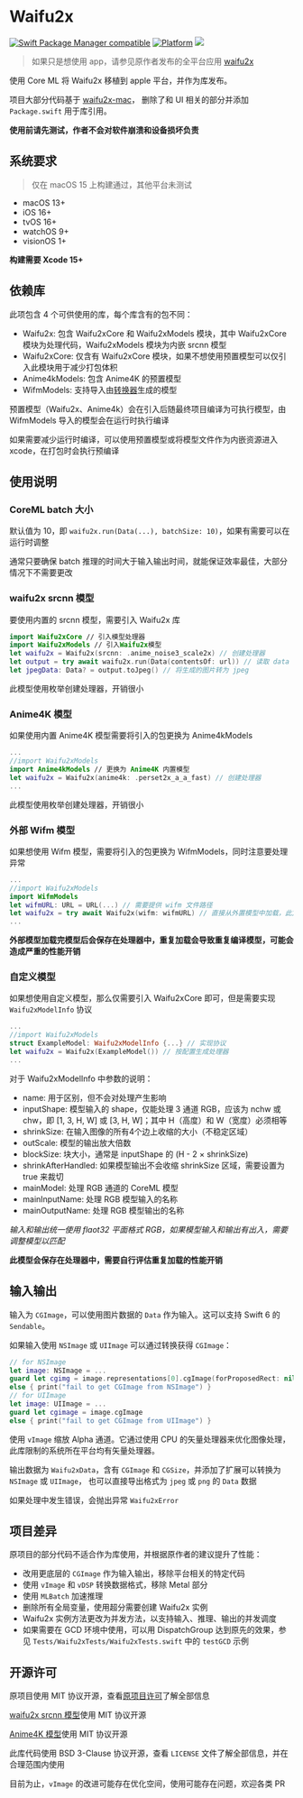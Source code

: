 # Waifu2x

[![Swift Package Manager compatible](https://img.shields.io/badge/SPM-compatible-brightgreen.svg)](https://github.com/apple/swift-package-manager)
[![Platform](https://img.shields.io/badge/Platforms-macOS%20|%20iOS%20|%20tvOS%20|%20watchOS%20|%20visionOS-lightgrey.svg)](https://github.com/vuhe/Waifu2x)
[![](https://img.shields.io/github/license/vuhe/Waifu2x.svg)](https://github.com/vuhe/Waifu2x/blob/main/LICENSE)

> 如果只是想使用 app，请参见原作者发布的全平台应用 [waifu2x](https://apps.apple.com/us/app/waifu2x/id1286485858)

使用 Core ML 将 Waifu2x 移植到 apple 平台，并作为库发布。

项目大部分代码基于 [waifu2x-mac](https://github.com/imxieyi/waifu2x-mac)，
删除了和 UI 相关的部分并添加 `Package.swift` 用于库引用。

**使用前请先测试，作者不会对软件崩溃和设备损坏负责**

## 系统要求

> 仅在 macOS 15 上构建通过，其他平台未测试

- macOS 13+
- iOS 16+
- tvOS 16+
- watchOS 9+
- visionOS 1+

**构建需要 Xcode 15+**

## 依赖库

此项包含 4 个可供使用的库，每个库含有的包不同：

- Waifu2x: 包含 Waifu2xCore 和 Waifu2xModels 模块，其中 Waifu2xCore 模块为处理代码，Waifu2xModels 模块为内嵌 srcnn 模型
- Waifu2xCore: 仅含有 Waifu2xCore 模块，如果不想使用预置模型可以仅引入此模块用于减少打包体积
- Anime4kModels: 包含 Anime4K 的预置模型
- WifmModels: 支持导入由[转换器](https://github.com/imxieyi/waifu2x-ios-model-converter)生成的模型

预置模型（Waifu2x、Anime4k）会在引入后随最终项目编译为可执行模型，由 WifmModels 导入的模型会在运行时执行编译

如果需要减少运行时编译，可以使用预置模型或将模型文件作为内嵌资源进入 xcode，在打包时会执行预编译

## 使用说明

### CoreML batch 大小

默认值为 10，即 `waifu2x.run(Data(...), batchSize: 10)`，如果有需要可以在运行时调整

通常只要确保 batch 推理的时间大于输入输出时间，就能保证效率最佳，大部分情况下不需要更改

### waifu2x srcnn 模型

要使用内置的 srcnn 模型，需要引入 Waifu2x 库

```swift
import Waifu2xCore // 引入模型处理器
import Waifu2xModels // 引入Waifu2x模型
let waifu2x = Waifu2x(srcnn: .anime_noise3_scale2x) // 创建处理器
let output = try await waifu2x.run(Data(contentsOf: url)) // 读取 data 数据
let jpegData: Data? = output.toJpeg() // 将生成的图片转为 jpeg
```

此模型使用枚举创建处理器，开销很小

### Anime4K 模型

如果使用内置 Anime4K 模型需要将引入的包更换为 Anime4kModels

```swift
...
//import Waifu2xModels
import Anime4kModels // 更换为 Anime4K 内置模型
let waifu2x = Waifu2x(anime4k: .perset2x_a_a_fast) // 创建处理器
...
```

此模型使用枚举创建处理器，开销很小

### 外部 Wifm 模型

如果想使用 Wifm 模型，需要将引入的包更换为 WifmModels，同时注意要处理异常

```swift
...
//import Waifu2xModels
import WifmModels
let wifmURL: URL = URL(...) // 需要提供 wifm 文件路径
let waifu2x = try await Waifu2x(wifm: wifmURL) // 直接从外置模型中加载，此方法会编译模型
...
```

**外部模型加载完模型后会保存在处理器中，重复加载会导致重复编译模型，可能会造成严重的性能开销**

### 自定义模型

如果想使用自定义模型，那么仅需要引入 Waifu2xCore 即可，但是需要实现 `Waifu2xModelInfo` 协议

```swift
...
//import Waifu2xModels
struct ExampleModel: Waifu2xModelInfo {...} // 实现协议
let waifu2x = Waifu2x(ExampleModel()) // 按配置生成处理器
...
```

对于 Waifu2xModelInfo 中参数的说明：

- name: 用于区别，但不会对处理产生影响
- inputShape: 模型输入的 shape，仅能处理 3 通道 RGB，应该为 nchw 或 chw，即 [1, 3, H, W] 或 [3, H, W]；其中 H（高度）和 W（宽度）必须相等
- shrinkSize: 在输入图像的所有4个边上收缩的大小（不稳定区域）
- outScale: 模型的输出放大倍数
- blockSize: 块大小，通常是 inputShape 的 (H - 2 × shrinkSize)
- shrinkAfterHandled: 如果模型输出不会收缩 shrinkSize 区域，需要设置为 true 来裁切
- mainModel: 处理 RGB 通道的 CoreML 模型
- mainInputName: 处理 RGB 模型输入的名称
- mainOutputName: 处理 RGB 模型输出的名称

*输入和输出统一使用 flaot32 平面格式 RGB，如果模型输入和输出有出入，需要调整模型以匹配*

**此模型会保存在处理器中，需要自行评估重复加载的性能开销**

## 输入输出

输入为 `CGImage`，可以使用图片数据的 `Data` 作为输入。这可以支持 Swift 6 的 `Sendable`。

如果输入使用 `NSImage` 或 `UIImage` 可以通过转换获得 `CGImage`：

```swift
// for NSImage
let image: NSImage = ...
guard let cgimg = image.representations[0].cgImage(forProposedRect: nil, context: nil, hints: nil) 
else { print("fail to get CGImage from NSImage") }
// for UIImage
let image: UIImage = ...
guard let cgimage = image.cgImage
else { print("fail to get CGImage from UIImage") }
```

使用 `vImage` 缩放 Alpha 通道。它通过使用 CPU 的矢量处理器来优化图像处理，此库限制的系统所在平台均有矢量处理器。

输出数据为 `Waifu2xData`，含有 `CGImage` 和 `CGSize`，并添加了扩展可以转换为 `NSImage` 或 `UIImage`，
也可以直接导出格式为 `jpeg` 或 `png` 的 `Data` 数据

如果处理中发生错误，会抛出异常 `Waifu2xError`

## 项目差异

原项目的部分代码不适合作为库使用，并根据原作者的建议提升了性能：

- 改用更底层的 `CGImage` 作为输入输出，移除平台相关的特定代码
- 使用 `vImage` 和 `vDSP` 转换数据格式，移除 Metal 部分
- 使用 `MLBatch` 加速推理
- 删除所有全局变量，使用超分需要创建 Waifu2x 实例
- Waifu2x 实例方法更改为并发方法，以支持输入、推理、输出的并发调度
- 如果需要在 GCD 环境中使用，可以用 DispatchGroup 达到原先的效果，参见 `Tests/Waifu2xTests/Waifu2xTests.swift` 中的 `testGCD` 示例

## 开源许可

原项目使用 MIT 协议开源，查看[原项目许可](https://github.com/imxieyi/waifu2x-mac/blob/master/README.md)了解全部信息

[waifu2x srcnn 模型](https://github.com/nagadomi/waifu2x)使用 MIT 协议开源

[Anime4K 模型](https://github.com/bloc97/Anime4K)使用 MIT 协议开源

此库代码使用 BSD 3-Clause 协议开源，查看 `LICENSE` 文件了解全部信息，并在合理范围内使用

目前为止，`vImage` 的改进可能存在优化空间，使用可能存在问题，欢迎各类 PR
